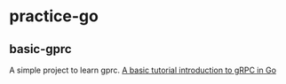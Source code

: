 # practice-go

## basic-gprc
A simple project to learn gprc.
[A basic tutorial introduction to gRPC in Go](https://grpc.io/docs/languages/go/basics/)
